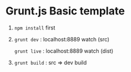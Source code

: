 # Grunt.js Basic template

1. `npm install` first

2. `grunt dev` : localhost:8889 watch (src)

   `grunt live` : localhost:8889 watch (dist)

3. `grunt build` : src => dev build